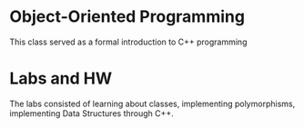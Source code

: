 # Object-Oriented Programming
This class served as a formal introduction to C++ programming

# Labs and HW
The labs consisted of learning about classes, implementing polymorphisms, implementing Data Structures through C++.

